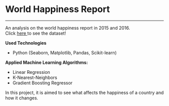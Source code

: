 # World Happiness Report
---
An analysis on the world happiness report in 2015 and 2016.
<br>
Click <a href="https://www.kaggle.com/unsdsn/world-happiness"> here </a> to see the dataset!

**Used Technologies**
- Python (Seaborn, Matplotlib, Pandas, Scikit-learn)

**Applied Machine Learning Algorithms:**
  - Linear Regression
  - K-Nearest-Neighbors 
  - Gradient Boosting Regressor

In this project, it is aimed to see what affects the happiness of a country and how it changes.  

    
